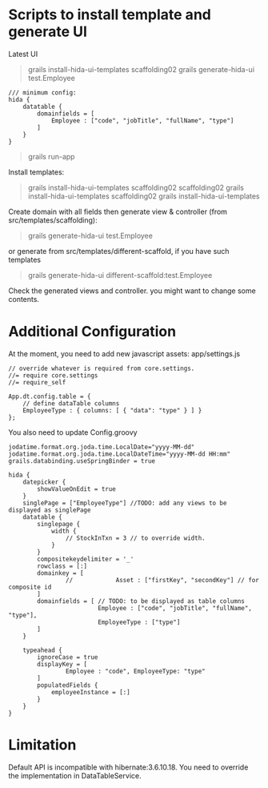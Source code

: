 # Scripts to install template and generate UI

Latest UI
> grails install-hida-ui-templates scaffolding02 
> grails generate-hida-ui test.Employee

    /// minimum config:
	hida {
		datatable {
			domainfields = [  
			    Employee : ["code", "jobTitle", "fullName", "type"]
			]
		}
	}
> grails run-app


Install templates:
> grails install-hida-ui-templates scaffolding02 scaffolding02 
> grails install-hida-ui-templates scaffolding02 
> grails install-hida-ui-templates

Create domain with all fields then generate view & controller (from src/templates/scaffolding):
> grails generate-hida-ui test.Employee

or generate from src/templates/different-scaffold, if you have such templates
> grails generate-hida-ui different-scaffold:test.Employee

Check the generated views and controller. you might want to change some contents.

# Additional Configuration

At the moment, you need to add new javascript assets: app/settings.js

    // override whatever is required from core.settings.
    //= require core.settings
    //= require_self
    
    App.dt.config.table = {
        // define dataTable columns
        EmployeeType : { columns: [ { "data": "type" } ] }
    };
    


You also need to update Config.groovy

	jodatime.format.org.joda.time.LocalDate="yyyy-MM-dd"
	jodatime.format.org.joda.time.LocalDateTime="yyyy-MM-dd HH:mm"
	grails.databinding.useSpringBinder = true

	hida {
		datepicker {
			showValueOnEdit = true
		}
		singlePage = ["EmployeeType"] //TODO: add any views to be displayed as singlePage
		datatable {
			singlepage {
				width {
					// StockInTxn = 3 // to override width.
				}
			}
			compositekeydelimiter = '_'
			rowclass = [:]
			domainkey = [
					//            Asset : ["firstKey", "secondKey"] // for composite id
			]
			domainfields = [ // TODO: to be displayed as table columns
							 Employee : ["code", "jobTitle", "fullName", "type"],
							 EmployeeType : ["type"]
			]
		}

		typeahead {
			ignoreCase = true
			displayKey = [
					Employee : "code", EmployeeType: "type"
			]
			populatedFields {
				employeeInstance = [:]
			}
		}
	}


# Limitation

Default API is incompatible with hibernate:3.6.10.18.
You need to override the implementation in DataTableService.


